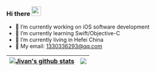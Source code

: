 ### Hi there <img src="https://media.giphy.com/media/hvRJCLFzcasrR4ia7z/giphy.gif" width="25px">

- 💼 I’m currently working on iOS software development
- 📖 I’m currently learning Swift/Objective-C
- 🏢 I’m currently living in Hefei China
- 📮 My email: 1330336293@qq.com

| <a href="https://github.com/JivanHuang/github-readme-stats"><img align="center" src="https://github-readme-stats.vercel.app/api?username=JivanHuang&show_icons=true&include_all_commits=true&theme=default&hide_border=true" alt="Jivan's github stats" /></a> | <a href="https://github.com/JivanHuang/github-readme-stats"><img align="center" src="https://github-readme-stats.vercel.app/api/top-langs/?username=JivanHuang&layout=compact&theme=default&hide_border=true&hide=ruby,shell" /></a> |
| ------------- | ------------- |
